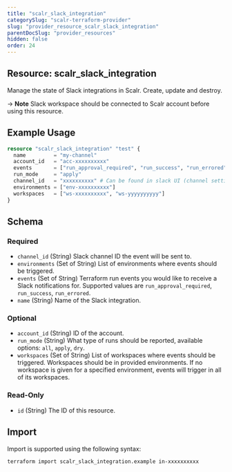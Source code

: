 ```yaml
---
title: "scalr_slack_integration"
categorySlug: "scalr-terraform-provider"
slug: "provider_resource_scalr_slack_integration"
parentDocSlug: "provider_resources"
hidden: false
order: 24
---
```

## Resource: scalr_slack_integration

Manage the state of Slack integrations in Scalr. Create, update and destroy.

-> **Note** Slack workspace should be connected to Scalr account before using this resource.

## Example Usage

```terraform
resource "scalr_slack_integration" "test" {
  name         = "my-channel"
  account_id   = "acc-xxxxxxxxxx"
  events       = ["run_approval_required", "run_success", "run_errored"]
  run_mode     = "apply"
  channel_id   = "xxxxxxxxxx" # Can be found in slack UI (channel settings/info popup)
  environments = ["env-xxxxxxxxxx"]
  workspaces   = ["ws-xxxxxxxxxx", "ws-yyyyyyyyyy"]
}
```

<!-- schema generated by tfplugindocs -->
## Schema

### Required

- `channel_id` (String) Slack channel ID the event will be sent to.
- `environments` (Set of String) List of environments where events should be triggered.
- `events` (Set of String) Terraform run events you would like to receive a Slack notifications for. Supported values are `run_approval_required`, `run_success`, `run_errored`.
- `name` (String) Name of the Slack integration.

### Optional

- `account_id` (String) ID of the account.
- `run_mode` (String) What type of runs should be reported, available options: `all`, `apply`, `dry`.
- `workspaces` (Set of String) List of workspaces where events should be triggered. Workspaces should be in provided environments. If no workspace is given for a specified environment, events will trigger in all of its workspaces.

### Read-Only

- `id` (String) The ID of this resource.

## Import

Import is supported using the following syntax:

```shell
terraform import scalr_slack_integration.example in-xxxxxxxxxx
```
